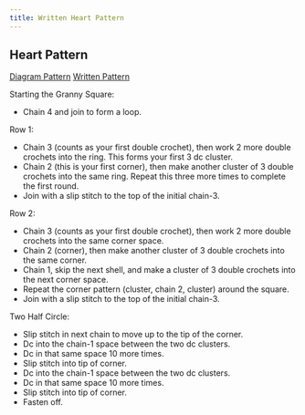 ```yaml
---
title: Written Heart Pattern
---
```


## Heart Pattern

<div class="tab">

[Diagram Pattern](../../diagram-patterns/diagram-heart-pattern/index.html)
[Written Pattern](#granny-square-pattern)

</div>

Starting the Granny Square:
- Chain 4 and join to form a loop.

Row 1:
- Chain 3 (counts as your first double crochet), then work 2 more double crochets into the ring. This forms your first 3 dc cluster.
- Chain 2 (this is your first corner), then make another cluster of 3 double crochets into the same ring. Repeat this three more times to complete the first round.
- Join with a slip stitch to the top of the initial chain-3.

Row 2:
- Chain 3 (counts as your first double crochet), then work 2 more double crochets into the same corner space.
- Chain 2 (corner), then make another cluster of 3 double crochets into the same corner.
- Chain 1, skip the next shell, and make a cluster of 3 double crochets into the next corner space.
- Repeat the corner pattern (cluster, chain 2, cluster) around the square.
- Join with a slip stitch to the top of the initial chain-3.

Two Half Circle:
- Slip stitch in next chain to move up to the tip of the corner.
- Dc into the chain-1 space between the two dc clusters.
- Dc in that same space 10 more times.
- Slip stitch into tip of corner.
- Dc into the chain-1 space between the two dc clusters.
- Dc in that same space 10 more times.
- Slip stitch into tip of corner.
- Fasten off.